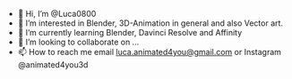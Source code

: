 - 👋 Hi, I’m @Luca0800
- 👀 I’m interested in Blender, 3D-Animation in general and also Vector art.
- 🌱 I’m currently learning Blender, Davinci Resolve and Affinity
- 💞️ I’m looking to collaborate on ...
- 📫 How to reach me email luca.animated4you@gmail.com or Instagram @animated4you3d

<!---
Luca0800/Luca0800 is a ✨ special ✨ repository because its `README.md` (this file) appears on your GitHub profile.
You can click the Preview link to take a look at your changes.
--->

